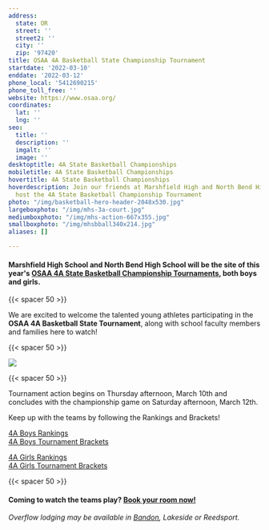 ```yaml
---
address:
  state: OR
  street: ''
  street2: ''
  city: ''
  zip: '97420'
title: OSAA 4A Basketball State Championship Tournament
startdate: '2022-03-10'
enddate: '2022-03-12'
phone_local: '5412690215'
phone_toll_free: ''
website: https://www.osaa.org/
coordinates:
  lat: ''
  lng: ''
seo:
  title: ''
  description: ''
  imgalt: ''
  image: ''
desktoptitle: 4A State Basketball Championships
mobiletitle: 4A State Basketball Championships
hovertitle: 4A State Basketball Championships
hoverdescription: Join our friends at Marshfield High and North Bend High as they
  host the 4A State Basketball Championship Tournament
photo: "/img/basketball-hero-header-2048x530.jpg"
largeboxphoto: "/img/mhs-3a-court.jpg"
mediumboxphoto: "/img/mhs-action-667x355.jpg"
smallboxphoto: "/img/mhsbball340x214.jpg"
aliases: []

---
```

#### **Marshfield High School and North Bend High School** will be the site of this year's [**OSAA 4A State Basketball Championship Tournaments**](https://www.osaa.org/)**,** both boys and girls.

{{< spacer 50 >}}

We are excited to welcome the talented young athletes participating in the **OSAA 4A Basketball State Tournament**, along with school faculty members and families here to watch!

{{< spacer 50 >}}

![](/img/basketball-4a-header-695x322.jpg)

{{< spacer 50 >}}

Tournament action begins on Thursday afternoon, March 10th and concludes with the championship game on Saturday afternoon, March 12th.

Keep up with the teams by following the Rankings and Brackets!

[4A Boys Rankings](https://www.osaa.org/activities/bbx/rankings)  
[4A Boys Tournament Brackets](https://www.osaa.org/activities/bbx/rankings)

[4A Girls Rankings](https://www.osaa.org/activities/gbx/rankings)  
[4A Girls Tournament Brackets](https://www.osaa.org/activities/gbx/brackets?div=4A)

{{< spacer 50 >}}

#### Coming to watch the teams play? [Book your room now!](https://www.oregonsadventurecoast.com/lodging/)

_Overflow lodging may be available in_ [_Bandon_](img/Bandon-lodging-BBTournaments-2022.pdf)_, Lakeside or Reedsport._